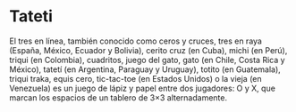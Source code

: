 # Tateti
El tres en línea, también conocido como ceros y cruces, tres en raya (España, México, Ecuador y Bolivia), cerito cruz (en Cuba), michi (en Perú), triqui (en Colombia), cuadritos, juego del gato, gato (en Chile, Costa Rica y México), tatetí (en Argentina, Paraguay y Uruguay), totito (en Guatemala), triqui traka, equis cero, tic-tac-toe (en Estados Unidos) o la vieja (en Venezuela) es un juego de lápiz y papel entre dos jugadores: O y X, que marcan los espacios de un tablero de 3×3 alternadamente.
